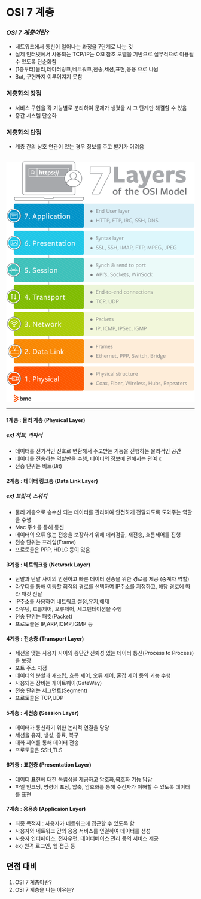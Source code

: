 # OSI 7 계층

### ***OSI 7 계층이란?***
- 네트워크에서 통신이 일어나는 과정을 7단계로 나눈 것 
- 실제 인터넷에서 사용되는 TCP/IP는 OSI 참조 모델을 기반으로 실무적으로 이용될 수 있도록 단순화함
- (1층부터)물리,데이터링크,네트워크,전송,세션,표현,응용 으로 나뉨
- But, 구현까지 이루어지지 못함

### **계층화의 장점**
- 서비스 구현을 각 기능별로 분리하여 문제가 생겼을 시 그 단계만 해결할 수 있음
- 중간 시스템 단순화
### **계층화의 단점**
- 계층 간의 상호 연관이 있는 경우 정보를 주고 받기가 어려움
<br>

<img src="./images/OSI7/osi-model-7-layers-1.png">

---

#### **1계층 : 물리 계층 (Physical Layer)**
##### ex) 허브, 리피터
- 데이터를 전기적인 신호로 변환해서 주고받는 기능을 진행하는 물리적인 공간
- 데이터를 전송하는 역할만을 수행, 데이터의 정보에 관해서는 관여 x
- 전송 단위는 비트(Bit)

#### **2계층 : 데이터 링크층 (Data Link Layer)**
##### ex) 브릿지, 스위치
- 물리 계층으로 송수신 되는 데이터를 관리하여 안전하게 전달되도록 도와주는 역할을 수행
- Mac 주소를 통해 통신
- 데이터의 오류 없는 전송을 보장하기 위해 에러검출, 재전송, 흐름제어를 진행
- 전송 단위는 프레임(Frame)
- 프로토콜은 PPP, HDLC 등이 있음

#### **3계층 : 네트워크층 (Network Layer)**
- 단말과 단말 사이의 안전하고 빠른 데이터 전송을 위한 경로를 제공 (중계자 역할)
- 라우터를 통해 이동할 최적의 경로를 선택하여 IP주소를 지정하고, 해당 경로에 따라 패킷 전달
- IP주소를 사용하여 네트워크 설정,유지,해제
- 라우팅, 흐름제어, 오류제어, 세그멘테이션을 수행
- 전송 단위는 패킷(Packet)
- 프로토콜은 IP,ARP,ICMP,IGMP 등

#### **4계층 : 전송층 (Transport Layer)**
- 세션을 맺는 사용자 사이의 종단간 신뢰성 있는 데이터 통신(Process to Process)을 보장
- 포트 주소 지정
- 데이터의 분할과 재조립, 흐름 제어, 오류 제어, 혼잡 제어 등의 기능 수행
- 사용되는 장비는 게이트웨이(GateWay)
- 전송 단위는 세그먼트(Segment)
- 프로토콜은 TCP,UDP

#### **5계층 : 세션층 (Session Layer)**
- 데이터가 통신하기 위한 논리적 연결을 담당
- 세션을 유지, 생성, 종료, 복구
- 대화 제어를 통해 데이터 전송
- 프로토콜은 SSH,TLS

#### **6계층 : 표현층 (Presentation Layer)**
- 데이터 표현헤 대한 독립성을 제공하고 암호화,복호화 기능 담당
- 파일 인코딩, 명령어 포장, 압축, 암호화를 통해 수신자가 이해할 수 있도록 데이터를 표현

#### **7계층 : 응용층 (Applicaion Layer)**
- 최종 목적지 : 사용자가 네트워크에 접근할 수 있도록 함 
- 사용자와 네트워크 간의 응용 서비스를 연결하여 데이터를 생성 
- 사용자 인터페이스, 전자우편, 데이터베이스 관리 등의 서비스 제공
- ex) 원격 로그인, 웹 접근 등

## 면접 대비 
1. OSI 7 계층이란?
2. OSI 7 계층을 나눈 이유는? 
